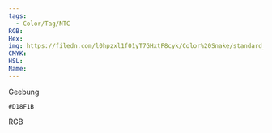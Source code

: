 ```yaml
---
tags:
  - Color/Tag/NTC
RGB:
Hex:
img: https://filedn.com/l0hpzxl1f01yT7GHxtF8cyk/Color%20Snake/standard_csv_to_svg/%23/D18F1B.svg
CMYK:
HSL:
Name:
---
```

Geebung
```palette
#D18F1B
```
RGB
